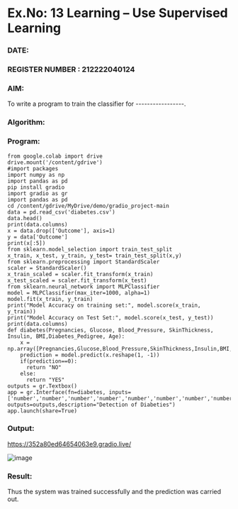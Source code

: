 # Ex.No: 13 Learning – Use Supervised Learning  
### DATE:                                                                            
### REGISTER NUMBER : 212222040124
### AIM: 
To write a program to train the classifier for -----------------.
###  Algorithm:

### Program:
```
from google.colab import drive
drive.mount('/content/gdrive')
#import packages
import numpy as np
import pandas as pd
pip install gradio
import gradio as gr
import pandas as pd
cd /content/gdrive/MyDrive/demo/gradio_project-main
data = pd.read_csv('diabetes.csv')
data.head()
print(data.columns)
x = data.drop(['Outcome'], axis=1)
y = data['Outcome']
print(x[:5])
from sklearn.model_selection import train_test_split
x_train, x_test, y_train, y_test= train_test_split(x,y)
from sklearn.preprocessing import StandardScaler
scaler = StandardScaler()
x_train_scaled = scaler.fit_transform(x_train)
x_test_scaled = scaler.fit_transform(x_test)
from sklearn.neural_network import MLPClassifier
model = MLPClassifier(max_iter=1000, alpha=1)
model.fit(x_train, y_train)
print("Model Accuracy on training set:", model.score(x_train, y_train))
print("Model Accuracy on Test Set:", model.score(x_test, y_test))
print(data.columns)
def diabetes(Pregnancies, Glucose, Blood_Pressure, SkinThickness, Insulin, BMI,Diabetes_Pedigree, Age):
    x = np.array([Pregnancies,Glucose,Blood_Pressure,SkinThickness,Insulin,BMI,Diabetes_Pedigree,Age])
    prediction = model.predict(x.reshape(1, -1))
    if(prediction==0):
      return "NO"
    else:
      return "YES"
outputs = gr.Textbox()
app = gr.Interface(fn=diabetes, inputs=['number','number','number','number','number','number','number','number'], outputs=outputs,description="Detection of Diabeties")
app.launch(share=True)
```
### Output:

https://352a80ed64654063e9.gradio.live/


![image](https://github.com/user-attachments/assets/de23354e-c5f7-4703-94b3-7af08cd4db9a)



### Result:
Thus the system was trained successfully and the prediction was carried out.
